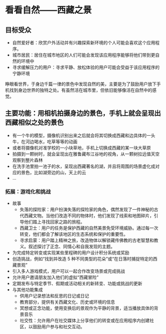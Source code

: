 # 看看自然——西藏之景

## 目标受众

- 自然爱好者：欣赏户外活动并有兴趣探索新环境的个人可能会喜欢这个应用程序。
- 城市居民：居住在城市地区的人们可能会发现该应用程序能够将他们带到更自然的环境中
- 寻求缓解压力的用户：寻求平静、放松体验的用户可能会受益于该应用程序的宁静环境

睁眼看世界，于身边千篇一律的景色中发现自然的美，主要是为了鼓励用户放下手机找到身边世界的独特之处。有虽然活在城市里，但依旧能够像活在自然中的感觉。



## 主要功能：用相机拍摄身边的景色，手机上就会呈现出西藏相似之处的景色

- 有一个牛的模型，摄像机识别出来之后就会将其切换成西藏和边具体的一头牛，在河边喝水，吃草等等的动画
- 或者将摄像机对准学校的一小块草地，手机上切换成西藏的某一块大草原
- 拍摄到一颗树时，就会呈现出在雅鲁藏布江谷地的视角，从一颗树拉远值天空观察到整片森林
- 在洗手池里拍一池子的水，呈现出西藏著名的湖，并且将周围的场景虚化成对应的景色，比如湖旁边的山，天上的云
- ...

### 拓展：游戏化和挑战

- 故事
  - 失落的探险家：用户扮演失落的探险家的角色，偶然发现了一件神秘的古代西藏文物。当他们改造不同的物体时，他们发现了线索和地图碎片，引导他们踏上寻找回家之路的旅程。
  - 西藏卫士：用户的任务是保护西藏的自然美景免受环境威胁。通过每一次转变，他们都会了解该地区的生态系统和保护的重要性。
  - 寻求启蒙：用户踏上精神之旅，改造物体以解锁藏传佛教的古老智慧和教义。叙述探讨了正念、同情心和自我发现的主题。
- 为完成特定转变或实现某些里程碑的用户设计积分系统或奖励
- 创造挑战，例如“找到并改造 5 种不同类型的花朵”或“在日落时捕捉特定的西藏景观”
- 引入多人游戏模式，用户可以一起合作改变场景或完成挑战
- 允许用户邀请朋友加入他们的虚拟“西藏冒险”
- 定期发布与特定季节、假期或活动相关的新转变、功能或挑战的更新
- 与其他功能集成
  - 供用户记录想法和反思的日记或日记
  - 教育部分，提供有关西藏文化、历史或环境的信息
  - 冥想或正念功能，使用变换后的景观作为平静的背景，适当播放具体的背景音乐
  - 社交性：允许用户在社交媒体上分享他们的转变或在应用程序内创建社区，以鼓励用户参与和社交互动。





